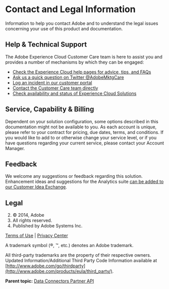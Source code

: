# Contact and Legal Information

Information to help you contact Adobe and to understand the legal issues concerning your use of this product and documentation.

## Help & Technical Support

The Adobe Experience Cloud Customer Care team is here to assist you and provides a number of mechanisms by which they can be engaged:

-    [Check the Experience Cloud help pages for advice, tips, and FAQs](http://helpx.adobe.com/marketing-cloud.html) 
-    [Ask us a quick question on Twitter @AdobeMktgCare](https://twitter.com/AdobeMktgCare) 
-    [Log an incident in our customer portal](https://customers.omniture.com/login.php) 
-    [Contact the Customer Care team directly](http://helpx.adobe.com/marketing-cloud/contact-support.html) 
-    [Check availability and status of Experience Cloud Solutions](http://status.adobe.com/) 

## Service, Capability & Billing

Dependent on your solution configuration, some options described in this documentation might not be available to you. As each account is unique, please refer to your contract for pricing, due dates, terms, and conditions. If you would like to add to or otherwise change your service level, or if you have questions regarding your current service, please contact your Account Manager.

## Feedback

We welcome any suggestions or feedback regarding this solution. Enhancement ideas and suggestions for the Analytics suite [can be added to our Customer Idea Exchange](https://my.omniture.com/login/?r=%2Fp%2Fsuite%2Fcurrent%2Findex.html%3Fa%3DIdeasExchange.Redirect%26redirectreason%3Dnotregistered%26referer%3Dhttp%253A%252F%252Fideas.omniture.com%252Ft5%252FAdobe-Idea-Exchange-for-Omniture%252Fidb-p%252FIdeaExchange3).

## Legal

  2.  © 2014, Adobe
 4.  All rights reserved.
 6.  Published by Adobe Systems Inc.
  

 [Terms of Use](http://microsite.omniture.com/t2/help/terms.html?type=prod&locale=en_US) | [Privacy Center](http://www.adobe.com/privacy.html) 

A trademark symbol \(®, ™, etc.\) denotes an Adobe trademark.

All third-party trademarks are the property of their respective owners. Updated Information/Additional Third Party Code Information available at [http://www.adobe.com/go/thirdparty](http://www.adobe.com/products/eula/third_party/).

**Parent topic:** [Data Connectors Partner API](Overview/c_genapi_overview.md)

